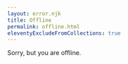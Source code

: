 ```yaml
---
layout: error.njk
title: Offline
permalink: offline.html
eleventyExcludeFromCollections: true
---
```


Sorry, but you are offline.
